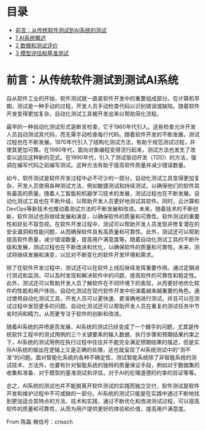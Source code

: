 # 目录

- [前言：从传统软件测试到AI系统的测试](readme.md)
- [1 AI系统概述](Chapter1.md)
- [2 数据和测试评价](Chapter2.md)
- [3 模型评估和基准测试](Chapter3.md)
# 前言：从传统软件测试到测试AI系统

自从软件工业的开始，软件测试就一直是软件开发中的重要组成部分。在计算机早期，测试是一种手动的过程，开发人员手动检查代码以识别错误或缺陷。随着软件开发变得更加复杂，自动化测试工具被开发出来以帮助简化流程。

最早的一种自动化测试形式是断言检查，它于1960年代引入。这些检查允许开发人员自动测试其代码，而无需手动检查每行代码。随着软件开发的不断发展，测试过程也在不断发展。1970年代引入了结构化测试方法，有助于规范测试过程，并使其更加可靠。在1980年代，面向对象编程变得流行起来，测试方法也发生了改变以适应这种新的范式。在1990年代，引入了测试驱动开发（TDD）的方法，强调在编写代码之前编写测试。这种方法有助于提高软件质量并减少错误数量。

如今，软件测试是软件开发过程中必不可少的一部分。自动化测试工具变得更加复杂，开发人员使用各种测试方法，例如敏捷测试和持续测试，以确保他们的软件具有最高的质量。随着人工智能和机器学习技术的发展，测试过程也在不断发展。自动化测试工具也在不断升级，以帮助开发人员更好地测试其软件。同时，云计算和DevOps等新技术也推动着测试方法的不断发展和改进。未来，随着技术的不断创新，软件测试也将继续发展和演变，以确保软件的质量和可靠性。软件测试的重要性和好处不容忽视。在软件开发过程中，测试可以帮助开发人员发现并修复潜在的安全漏洞和性能问题，从而确保软件具有高质量和可靠性。此外，测试还可以帮助提高软件质量，减少错误数量，提高用户满意度等。随着自动化测试工具的不断升级和发展，测试过程也在不断改进和优化，以确保软件的质量和可靠性。未来，测试将继续发展和演变，以应对不断变化的软件开发环境和需求。

除了在软件开发过程中，测试还可以在软件上线后继续发挥重要作用。通过定期进行测试和监测，可以及时发现和解决软件中的问题，提高软件的可靠性和稳定性。此外，测试还可以帮助开发人员了解软件在不同环境下的表现，从而更好地优化软件的性能和用户体验。自动化测试在现代软件开发中扮演着越来越重要的角色。通过使用自动化测试工具，开发人员可以更快速、更准确地进行测试，并且可以在测试过程中发现更多的问题。自动化测试还可以帮助开发人员在重复的测试任务中节省时间和精力，从而更专注于软件的创新和改进。

随着AI系统的井喷是否发展，AI系统的测试已经变成了一个棘手的问题，尤其是传统软件工程中的测试用例的三个关键要素的输入数据、执行步骤和预期结果约束之下，AI系统的测试用例在执行过程中往往并不能完全满足预期结果的描述，但是实际AI系统的输出在逻辑上又是正确的处理，这也就呈现了AI系统测试中的”测不准“的问题。面对智能化系统的各种不确定性，测试智能系统除了非智能系统的测试技术、方法外，也要有针对智能系统的独特的质量保证手段，例如对于数据集的收集和准备、对于模型的基准测试和评估，对于AI的伦理道德的约束的验证等等。

总之，AI系统的测试也并不能脱离开软件测试的实践而独立交付，软件测试是软件开发和维护过程中不可或缺的一部分。AI系统的测试只能是在实践中通过不断地找到更加适合其特点的方法、技术和实践，通过不断优化和改进测试过程，可以提高软件的质量和可靠性，从而为用户提供更好的体验和价值，提高用户满意度。


From 陈磊  微信号：crissch

